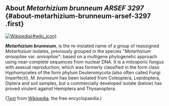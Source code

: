 About *Metarhizium brunneum ARSEF 3297* {#about-metarhizium-brunneum-arsef-3297 .first}
---------------------------------------

[![Wikipedia](/img/wikipedia_logo_v2_en.png){#wiki_icon}](http://en.wikipedia.org/wiki/Metarhizium_brunneum)

***Metarhizium brunneum***, is the re-instated name of a group of
reassigned *Metarhizium* isolates, previously grouped in the species
\"*Metarhizium anisopliae* var. *anisopliae*\": based on a multigene
phylogenetic approach using near-complete sequences from nuclear DNA. It
is a mitosporic fungus with asexual reproduction, which was formerly
classified in the form class Hyphomycetes of the form phylum
Deuteromycota (also often called Fungi Imperfecti). *M. brunneum* has
been isolated from Coleoptera, Lepidoptera, Diptera and soil samples,
but a commercially developed isolate (below) has proved virulent against
Hemiptera and Thysanoptera.

([Text](http://en.wikipedia.org/wiki/Metarhizium_brunneum) from
[Wikipedia](http://en.wikipedia.org/), the free encyclopaedia.)
